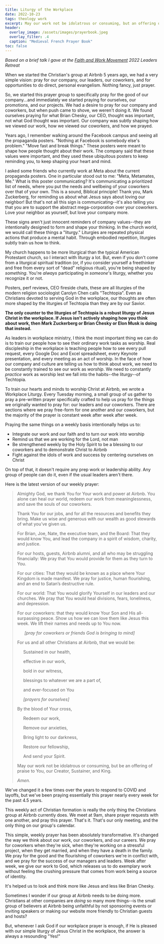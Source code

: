 ```yaml
---
title: Liturgy of the Workplace
date: 2022-10-23
tags: theology work
excerpt: May our work not be idolatrous or consuming, but an offering of praise
header:
  overlay_image: /assets/images/prayerbook.jpeg
  overlay_filter: .4
  caption: "Medieval French Prayer Book"
toc: false
---
```


_Based on a brief talk I gave at the [Faith and Work Movement](https://www.faithandworkmovement.org/) 2022 Leaders Retreat_

When we started the Christian's group at Airbnb 5 years ago, we had a very simple vision: pray for our company, our leaders, our coworkers, and
for opportunities to do direct, personal evangelism. Nothing fancy, just prayer.

So, we started this prayer group to specifically pray for the good of our company...and immediately we started praying for ourselves, our promotions, and our projects.
We had a desire to pray for our company and coworkers, but when push came to shove, we weren't doing it.
We found ourselves praying for what Brian Chesky, our CEO, thought was important, not what God thought was important.
Our company was subtly shaping how we viewed our work, how we viewed our coworkers, and how we prayed.

Years ago, I remember walking around the Facebook campus and seeing all the propaganda posters.
"Nothing at Facebook is somebody else's problem." "Move fast and break things." 
These posters were meant to shape how people thought about their work. The company said that these values were important,
and they used these ubiquitous posters to keep reminding you, to keep shaping your heart and mind.

I asked some friends who currently work at Meta about the current propaganda posters. One in particular stood out to me:
"Meta, Metamates, Me." What is this poster communicating? It's communicating a prioritized list of needs, where you put the 
needs and wellbeing of your coworkers over that of your own. This is a sound, Biblical principle! Thank you, Mark Zuckerberg, for 
reminding us about what Jesus says about loving our neighbor! But that's not all this sign is communicating--it's also telling you
that you are to support the abstract mega-corporation over your coworkers. Love your neighbor as yourself, but love your company more.

These signs aren't just innocent reminders of company values--they are intentionally designed to form and shape your thinking.
In the church world, we would call these things a "liturgy." Liturgies are repeated physical actions that produce a mental habit.
Through embodied repetition, liturgies subtly train us how to think. 

My church happens to be more liturgical than the typical American Protestant church, so I interact with liturgy a lot.
But, even if you don't come from a liturgical spiritual tradition (or, if you consider yourself a freethinker and free from every sort of "dead" religious ritual), you're being shaped by _something_. You're _always_ participating in _someone_'s liturgy, whether you
recognize it or not.

Posters, perf reviews, CEO fireside chats, these are all liturgies of the modern religion sociologist Carolyn Chen calls "Techtopia".
Even as Christians devoted to serving God in the workplace, our thoughts are often more shaped by the liturgies of Techtopia
than they are by our Savior.

**The only counter to the liturgies of Techtopia is a robust liturgy of Jesus Christ in the workplace.
If Jesus isn't actively shaping how you think about work, then Mark Zuckerberg or Brian Chesky or Elon Musk is doing that instead.**

As leaders in workplace ministry, I think the most important thing we can do is to train our people how to see their ordinary work tasks as worship.
Real discipleship in the workplace is teaching people how to see every pull request, every Google Doc and Excel spreadsheet, every Keynote presentation, and every meeting as an act of worship. In the face of how our company and culture are telling us how to think about work, we need to be constantly trained to see our work as _worship_.
We need to constantly _practice_ work as worship lest we fall into the habits--the liturgy--of Techtopia.

To train our hearts and minds to worship Christ at Airbnb, we wrote a Workplace Liturgy. Every Tuesday morning, a small group of us gather
to pray a pre-written prayer specifically crafted to help us pray for the things we originally wanted to pray for: our leaders and our coworkers.
There are sections where we pray free-form for one another and our coworkers, but the majority of the prayer is constant week after week after week.

Praying the same things on a weekly basis intentionally helps us to:
* Integrate our work and our faith and to turn our work into worship
* Remind us that we are working for the Lord, not man
* Be strengthened weekly by the Holy Spirit to be a blessing to our coworkers and to demonstrate Christ to Airbnb
* Fight against the idols of work and success by centering ourselves on Christ

On top of that, it doesn't require any prep work or leadership ability. Any group of people can do it, even if the usual leaders aren't there.

Here is the latest version of our weekly prayer:

> Almighty God, we thank You for Your work and power at Airbnb. You alone can heal our world, redeem our work from meaninglessness, and save the souls of our coworkers.
> 
> Thank You for our jobs, and for all the resources and benefits they bring. Make us wise and generous with our wealth as good stewards of what you’ve given us.
>
> For Brian, Joe, Nate, the executive team, and the Board: That they would know You, and lead the company in a spirit of wisdom, charity, and justice.
>
> For our hosts, guests, Airbnb alumni, and all who may be struggling financially: We pray that You would provide for them as they turn to You.
>
> For our cities: That they would be known as a place where Your Kingdom is made manifest. We pray for justice, human flourishing, and an end to Satan’s destructive rule.
>
>For our world: That You would glorify Yourself in our leaders and our churches. We pray that You would heal divisions, fears, loneliness, and depression.
>
> For our coworkers: that they would know Your Son and His all-surpassing peace. Show us how we can love them like Jesus this week. We lift their names and needs up to You now.
>
> &nbsp;&nbsp;&nbsp;&nbsp;&nbsp;&nbsp;_[pray for coworkers or friends God is bringing to mind]_
>
> For us and all other Christians at Airbnb, that we would be:
>
>&nbsp;&nbsp;&nbsp;&nbsp;&nbsp;Sustained in our health,
>
>&nbsp;&nbsp;&nbsp;&nbsp;&nbsp;effective in our work,
>
>&nbsp;&nbsp;&nbsp;&nbsp;&nbsp;bold in our witness,
>
>&nbsp;&nbsp;&nbsp;&nbsp;&nbsp;blessings to whatever we are a part of,
>
>&nbsp;&nbsp;&nbsp;&nbsp;&nbsp;and ever-focused on You
>
>&nbsp;&nbsp;&nbsp;&nbsp;&nbsp;_[prayers for ourselves]_
>
> By the blood of Your cross,
> 
>&nbsp;&nbsp;&nbsp;&nbsp;&nbsp;Redeem our work,
> 
>&nbsp;&nbsp;&nbsp;&nbsp;&nbsp;Remove our anxieties,
> 
>&nbsp;&nbsp;&nbsp;&nbsp;&nbsp;Bring light to our darkness,
>
>&nbsp;&nbsp;&nbsp;&nbsp;&nbsp;Restore our fellowship,
>
>&nbsp;&nbsp;&nbsp;&nbsp;&nbsp;And send your Spirit.
>
>May our work not be idolatrous or consuming, but be an offering of praise to You, our Creator, Sustainer, and King.
>
> _Amen._

We've changed it a few times over the years to respond to COVID and layoffs, but we've been praying essentially this prayer nearly every week for the past 4.5 years. 

This weekly act of Christian formation is really the only thing the Christians group at Airbnb currently does.
We meet at 9am, share prayer requests with one another, and pray this prayer. That's it. That's our only meeting, and the only thing on our group's calendar.

This simple, weekly prayer has been absolutely transformative. It's changed the way we think about our work, our coworkers, and our careers. We pray for coworkers when they're sick, when they're working on a stressful project, when they get married, and when they have a death in the family. We pray for the good and the flourishing of coworkers we're in conflict with, and we pray for
the success of our managers and leaders. Week after week, we give our work to God, which releases us to do exemplary work
without feeling the crushing pressure that comes from work being a source of identity.

It's helped us to look and think more like Jesus and less like Brian Chesky.

Sometimes I wonder if our group at Airbnb needs to be doing more. Christians at other companies are
_doing_ so many more things--is the small group of believers at Airbnb
being unfaithful by not sponsoring events or inviting speakers or making our website more friendly to Christian guests and hosts?

But, whenever I ask God if our workplace prayer is enough, if He is
pleased with our simple liturgy of Jesus Christ in the workplace,
the answer is always a resounding "Yes!"
